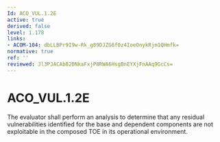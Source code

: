 ```yaml
---
Id: ACO_VUL.1.2E
active: true
derived: false
level: 1.178
links:
- ACOM-104: dbLLBPr9I9w-Rk_g89DJZG6f0z4IoeOnykRjm1QHmfk=
normative: true
ref: ''
reviewed: Jl3PJACAb820NkaFxjP8RWA6HsgBnEYXjFnAAq9GcCs=
---
```


# ACO_VUL.1.2E

The evaluator shall perform an analysis to determine that any residual vulnerabilities identified for the base and dependent components are not exploitable in the composed TOE in its operational environment.